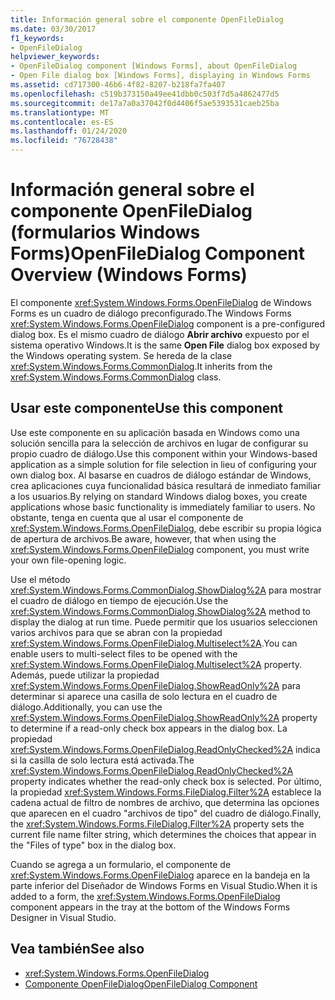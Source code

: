 ```yaml
---
title: Información general sobre el componente OpenFileDialog
ms.date: 03/30/2017
f1_keywords:
- OpenFileDialog
helpviewer_keywords:
- OpenFileDialog component [Windows Forms], about OpenFileDialog
- Open File dialog box [Windows Forms], displaying in Windows Forms
ms.assetid: cd717300-46b6-4f82-8207-b218fa7fa407
ms.openlocfilehash: c519b373150a49ee41dbb0c503f7d5a4862477d5
ms.sourcegitcommit: de17a7a0a37042f0d4406f5ae5393531caeb25ba
ms.translationtype: MT
ms.contentlocale: es-ES
ms.lasthandoff: 01/24/2020
ms.locfileid: "76728438"
---
```

# <a name="openfiledialog-component-overview-windows-forms"></a><span data-ttu-id="c9658-102">Información general sobre el componente OpenFileDialog (formularios Windows Forms)</span><span class="sxs-lookup"><span data-stu-id="c9658-102">OpenFileDialog Component Overview (Windows Forms)</span></span>

<span data-ttu-id="c9658-103">El componente <xref:System.Windows.Forms.OpenFileDialog> de Windows Forms es un cuadro de diálogo preconfigurado.</span><span class="sxs-lookup"><span data-stu-id="c9658-103">The Windows Forms <xref:System.Windows.Forms.OpenFileDialog> component is a pre-configured dialog box.</span></span> <span data-ttu-id="c9658-104">Es el mismo cuadro de diálogo **Abrir archivo** expuesto por el sistema operativo Windows.</span><span class="sxs-lookup"><span data-stu-id="c9658-104">It is the same **Open File** dialog box exposed by the Windows operating system.</span></span> <span data-ttu-id="c9658-105">Se hereda de la clase <xref:System.Windows.Forms.CommonDialog>.</span><span class="sxs-lookup"><span data-stu-id="c9658-105">It inherits from the <xref:System.Windows.Forms.CommonDialog> class.</span></span>

## <a name="use-this-component"></a><span data-ttu-id="c9658-106">Usar este componente</span><span class="sxs-lookup"><span data-stu-id="c9658-106">Use this component</span></span>

<span data-ttu-id="c9658-107">Use este componente en su aplicación basada en Windows como una solución sencilla para la selección de archivos en lugar de configurar su propio cuadro de diálogo.</span><span class="sxs-lookup"><span data-stu-id="c9658-107">Use this component within your Windows-based application as a simple solution for file selection in lieu of configuring your own dialog box.</span></span> <span data-ttu-id="c9658-108">Al basarse en cuadros de diálogo estándar de Windows, crea aplicaciones cuya funcionalidad básica resultará de inmediato familiar a los usuarios.</span><span class="sxs-lookup"><span data-stu-id="c9658-108">By relying on standard Windows dialog boxes, you create applications whose basic functionality is immediately familiar to users.</span></span> <span data-ttu-id="c9658-109">No obstante, tenga en cuenta que al usar el componente de <xref:System.Windows.Forms.OpenFileDialog>, debe escribir su propia lógica de apertura de archivos.</span><span class="sxs-lookup"><span data-stu-id="c9658-109">Be aware, however, that when using the <xref:System.Windows.Forms.OpenFileDialog> component, you must write your own file-opening logic.</span></span>

<span data-ttu-id="c9658-110">Use el método <xref:System.Windows.Forms.CommonDialog.ShowDialog%2A> para mostrar el cuadro de diálogo en tiempo de ejecución.</span><span class="sxs-lookup"><span data-stu-id="c9658-110">Use the <xref:System.Windows.Forms.CommonDialog.ShowDialog%2A> method to display the dialog at run time.</span></span> <span data-ttu-id="c9658-111">Puede permitir que los usuarios seleccionen varios archivos para que se abran con la propiedad <xref:System.Windows.Forms.OpenFileDialog.Multiselect%2A>.</span><span class="sxs-lookup"><span data-stu-id="c9658-111">You can enable users to multi-select files to be opened with the <xref:System.Windows.Forms.OpenFileDialog.Multiselect%2A> property.</span></span> <span data-ttu-id="c9658-112">Además, puede utilizar la propiedad <xref:System.Windows.Forms.OpenFileDialog.ShowReadOnly%2A> para determinar si aparece una casilla de solo lectura en el cuadro de diálogo.</span><span class="sxs-lookup"><span data-stu-id="c9658-112">Additionally, you can use the <xref:System.Windows.Forms.OpenFileDialog.ShowReadOnly%2A> property to determine if a read-only check box appears in the dialog box.</span></span> <span data-ttu-id="c9658-113">La propiedad <xref:System.Windows.Forms.OpenFileDialog.ReadOnlyChecked%2A> indica si la casilla de solo lectura está activada.</span><span class="sxs-lookup"><span data-stu-id="c9658-113">The <xref:System.Windows.Forms.OpenFileDialog.ReadOnlyChecked%2A> property indicates whether the read-only check box is selected.</span></span> <span data-ttu-id="c9658-114">Por último, la propiedad <xref:System.Windows.Forms.FileDialog.Filter%2A> establece la cadena actual de filtro de nombres de archivo, que determina las opciones que aparecen en el cuadro "archivos de tipo" del cuadro de diálogo.</span><span class="sxs-lookup"><span data-stu-id="c9658-114">Finally, the <xref:System.Windows.Forms.FileDialog.Filter%2A> property sets the current file name filter string, which determines the choices that appear in the "Files of type" box in the dialog box.</span></span>

<span data-ttu-id="c9658-115">Cuando se agrega a un formulario, el componente de <xref:System.Windows.Forms.OpenFileDialog> aparece en la bandeja en la parte inferior del Diseñador de Windows Forms en Visual Studio.</span><span class="sxs-lookup"><span data-stu-id="c9658-115">When it is added to a form, the <xref:System.Windows.Forms.OpenFileDialog> component appears in the tray at the bottom of the Windows Forms Designer in Visual Studio.</span></span>

## <a name="see-also"></a><span data-ttu-id="c9658-116">Vea también</span><span class="sxs-lookup"><span data-stu-id="c9658-116">See also</span></span>

- <xref:System.Windows.Forms.OpenFileDialog>
- [<span data-ttu-id="c9658-117">Componente OpenFileDialog</span><span class="sxs-lookup"><span data-stu-id="c9658-117">OpenFileDialog Component</span></span>](openfiledialog-component-windows-forms.md)
